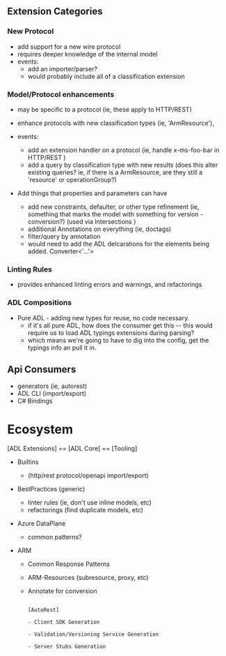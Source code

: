 ## Extension Categories

### New Protocol 
- add support for a new wire protocol 
- requires deeper knowledge of the internal model
- events:
   - add an importer/parser?
   - would probably include all of a classification extension 

### Model/Protocol enhancements 
- may be specific to a protocol (ie, these apply to HTTP/REST)
- enhance protocols with new classification types (ie, 'ArmResource'), 
- events:
   - add an extension handler on a protocol (ie, handle x-ms-foo-bar in HTTP/REST )
   - add a query by classification type with new results (does this alter existing queries? ie, if there is a ArmResource, are they still a 'resource' or operationGroup?)

- Add things that properties and parameters can have
  - add new constraints, defaulter, or other type refinement (ie, something that marks the model with something for version - conversion?) (used via Intersections )
  - additional Annotations on everything (ie, doctags)
  - filter/query by annotation
  - would need to add the ADL delcarations for the elements being added. Converter<'...'>

### Linting Rules 
- provides enhanced linting errors and warnings, and refactorings


### ADL Compositions
- Pure ADL - adding new types for reuse, no code necessary.
  - if it's all pure ADL, how does the consumer get this -- this would require us to load ADL typings extensions during parsing? 
  - which means we're going to have to dig into the config, get the typings info an pull it in.


## Api Consumers
 - generators (ie, autorest)
 - ADL CLI (import/export)
 - C# Bindings

# Ecosystem 

[ADL Extensions]                                              == [ADL Core]              == [Tooling]
  - Builtins
    - (http/rest protocol/openapi import/export)

  - BestPractices (generic)
    - linter rules (ie, don't use inline models, etc)
    - refactorings (find duplicate models, etc)

  - Azure DataPlane
    - common patterns?

  - ARM 
    - Common Response Patterns
    - ARM-Resources (subresource, proxy, etc)
    - Annotate for conversion

  

  
                                                                                              [AutoRest]
                                                                                                  - Client SDK Generation
                                                                                                  - Validation/Versioning Service Generation
                                                                                                  - Server Stubs Generation

